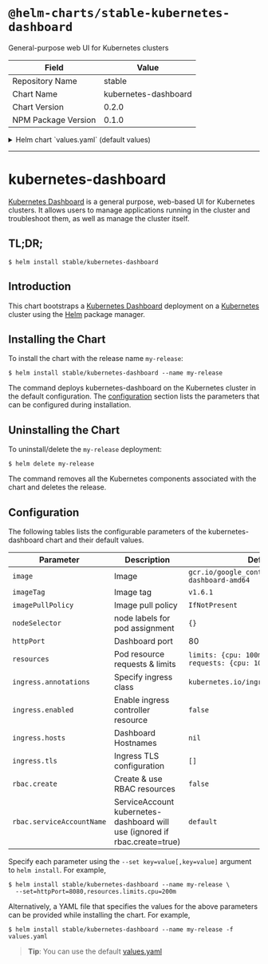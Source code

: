 # `@helm-charts/stable-kubernetes-dashboard`

General-purpose web UI for Kubernetes clusters

| Field               | Value                |
| ------------------- | -------------------- |
| Repository Name     | stable               |
| Chart Name          | kubernetes-dashboard |
| Chart Version       | 0.2.0                |
| NPM Package Version | 0.1.0                |

<details>

<summary>Helm chart `values.yaml` (default values)</summary>

```yaml
# Default values for kubernetes-dashboard
# This is a YAML-formatted file.
# Declare name/value pairs to be passed into your templates.
# name: value

image: gcr.io/google_containers/kubernetes-dashboard-amd64
imageTag: 'v1.6.3'
imagePullPolicy: 'IfNotPresent'

nodeSelector: {}

httpPort: 80

serviceType: ClusterIP

resources:
  limits:
    cpu: 100m
    memory: 50Mi
  requests:
    cpu: 100m
    memory: 50Mi

ingress:
  ## If true, Kubernetes Dashboard Ingress will be created.
  ##
  enabled: false

  ## Kubernetes Dashboard Ingress annotations
  ##
  # annotations:
  #   kubernetes.io/ingress.class: nginx
  #   kubernetes.io/tls-acme: 'true'
  ## Kubernetes Dashboard Ingress hostnames
  ## Must be provided if Ingress is enabled
  ##
  # hosts:
  #   - kubernetes-dashboard.domain.com
  ## Kubernetes Dashboard Ingress TLS configuration
  ## Secrets must be manually created in the namespace
  ##
  # tls:
  #   - secretName: kubernetes-dashboard-tls
  #     hosts:
  #       - kubernetes-dashboard.domain.com

rbac:
  ## If true, create & use RBAC resources
  #
  create: false

  ## Ignored if rbac.create is true
  #
  serviceAccountName: default
```

</details>

---

# kubernetes-dashboard

[Kubernetes Dashboard](https://github.com/kubernetes/dashboard) is a general purpose, web-based UI for Kubernetes clusters. It allows users to manage applications running in the cluster and troubleshoot them, as well as manage the cluster itself.

## TL;DR;

```console
$ helm install stable/kubernetes-dashboard
```

## Introduction

This chart bootstraps a [Kubernetes Dashboard](https://github.com/kubernetes/dashboard) deployment on a [Kubernetes](http://kubernetes.io) cluster using the [Helm](https://helm.sh) package manager.

## Installing the Chart

To install the chart with the release name `my-release`:

```console
$ helm install stable/kubernetes-dashboard --name my-release
```

The command deploys kubernetes-dashboard on the Kubernetes cluster in the default configuration. The [configuration](#configuration) section lists the parameters that can be configured during installation.

## Uninstalling the Chart

To uninstall/delete the `my-release` deployment:

```console
$ helm delete my-release
```

The command removes all the Kubernetes components associated with the chart and deletes the release.

## Configuration

The following tables lists the configurable parameters of the kubernetes-dashboard chart and their default values.

| Parameter                 | Description                                                                | Default                                                                  |
| ------------------------- | -------------------------------------------------------------------------- | ------------------------------------------------------------------------ |
| `image`                   | Image                                                                      | `gcr.io/google_containers/kubernetes-dashboard-amd64`                    |
| `imageTag`                | Image tag                                                                  | `v1.6.1`                                                                 |
| `imagePullPolicy`         | Image pull policy                                                          | `IfNotPresent`                                                           |
| `nodeSelector`            | node labels for pod assignment                                             | `{}`                                                                     |
| `httpPort`                | Dashboard port                                                             | 80                                                                       |
| `resources`               | Pod resource requests & limits                                             | `limits: {cpu: 100m, memory: 50Mi}, requests: {cpu: 100m, memory: 50Mi}` |
| `ingress.annotations`     | Specify ingress class                                                      | `kubernetes.io/ingress.class: nginx`                                     |
| `ingress.enabled`         | Enable ingress controller resource                                         | `false`                                                                  |
| `ingress.hosts`           | Dashboard Hostnames                                                        | `nil`                                                                    |
| `ingress.tls`             | Ingress TLS configuration                                                  | `[]`                                                                     |
| `rbac.create`             | Create & use RBAC resources                                                | `false`                                                                  |
| `rbac.serviceAccountName` | ServiceAccount kubernetes-dashboard will use (ignored if rbac.create=true) | `default`                                                                |

Specify each parameter using the `--set key=value[,key=value]` argument to `helm install`. For example,

```console
$ helm install stable/kubernetes-dashboard --name my-release \
  --set=httpPort=8080,resources.limits.cpu=200m
```

Alternatively, a YAML file that specifies the values for the above parameters can be provided while installing the chart. For example,

```console
$ helm install stable/kubernetes-dashboard --name my-release -f values.yaml
```

> **Tip**: You can use the default [values.yaml](values.yaml)
